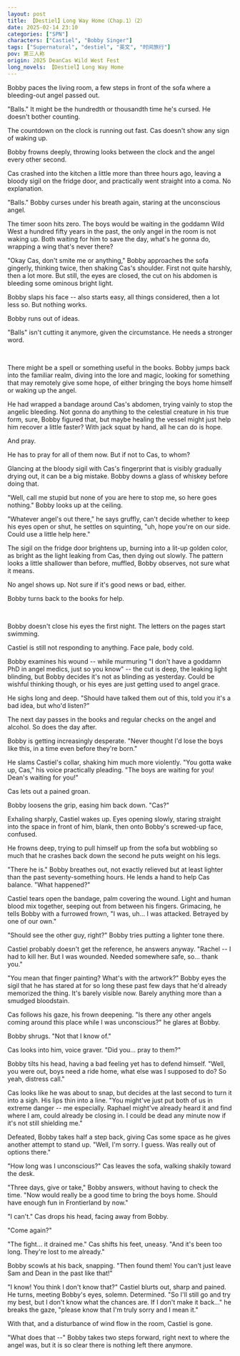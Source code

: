 ```yaml
---
layout: post
title: 【Destiel】Long Way Home（Chap.1）（2）
date: 2025-02-14 23:10
categories: ["SPN"]
characters: ["Castiel", "Bobby Singer"]
tags: ["Supernatural", "destiel", "英文", "时间旅行"]
pov: 第三人称
origin: 2025 DeanCas Wild West Fest
long_novels: 【Destiel】Long Way Home
---
```


Bobby paces the living room, a few steps in front of the sofa where a bleeding-out angel passed out.

"Balls." It might be the hundredth or thousandth time he's cursed. He doesn't bother counting.

The countdown on the clock is running out fast. Cas doesn't show any sign of waking up.

Bobby frowns deeply, throwing looks between the clock and the angel every other second.

Cas crashed into the kitchen a little more than three hours ago, leaving a bloody sigil on the fridge door, and practically went straight into a coma. No explanation.

"Balls." Bobby curses under his breath again, staring at the unconscious angel.

The timer soon hits zero. The boys would be waiting in the goddamn Wild West a hundred fifty years in the past, the only angel in the room is not waking up. Both waiting for him to save the day, what's he gonna do, wrapping a wing that's never there?

"Okay Cas, don't smite me or anything," Bobby approaches the sofa gingerly, thinking twice, then shaking Cas's shoulder. First not quite harshly, then a lot more. But still, the eyes are closed, the cut on his abdomen is bleeding some ominous bright light.

Bobby slaps his face -- also starts easy, all things considered, then a lot less so. But nothing works.

Bobby runs out of ideas.

"Balls" isn't cutting it anymore, given the circumstance. He needs a stronger word.

<br>

There might be a spell or something useful in the books. Bobby jumps back into the familiar realm, diving into the lore and magic, looking for something that may remotely give some hope, of either bringing the boys home himself or waking up the angel.

He had wrapped a bandage around Cas's abdomen, trying vainly to stop the angelic bleeding. Not gonna do anything to the celestial creature in his true form, sure, Bobby figured that, but maybe healing the vessel might just help him recover a little faster? With jack squat by hand, all he can do is hope.

And pray.

He has to pray for all of them now. But if not to Cas, to whom?

Glancing at the bloody sigil with Cas's fingerprint that is visibly gradually drying out, it can be a big mistake. Bobby downs a glass of whiskey before doing that.

"Well, call me stupid but none of you are here to stop me, so here goes nothing." Bobby looks up at the ceiling.

"Whatever angel's out there," he says gruffly, can't decide whether to keep his eyes open or shut, he settles on squinting, "uh, hope you're on our side. Could use a little help here."

The sigil on the fridge door brightens up, burning into a lit-up golden color, as bright as the light leaking from Cas, then dying out slowly. The pattern looks a little shallower than before, muffled, Bobby observes, not sure what it means.

No angel shows up. Not sure if it's good news or bad, either.

Bobby turns back to the books for help.

<br>

Bobby doesn't close his eyes the first night. The letters on the pages start swimming.

Castiel is still not responding to anything. Face pale, body cold.

Bobby examines his wound -- while murmuring "I don't have a goddamn PhD in angel medics, just so you know" -- the cut is deep, the leaking light blinding, but Bobby decides it's not as blinding as yesterday. Could be wishful thinking though, or his eyes are just getting used to angel grace.

He sighs long and deep. "Should have talked them out of this, told you it's a bad idea, but who'd listen?"

The next day passes in the books and regular checks on the angel and alcohol. So does the day after.

Bobby is getting increasingly desperate. "Never thought I'd lose the boys like this, in a time even before they're born."

He slams Castiel's collar, shaking him much more violently. "You gotta wake up, Cas," his voice practically pleading. "The boys are waiting for you! Dean's waiting for you!"

Cas lets out a pained groan.

Bobby loosens the grip, easing him back down. "Cas?"

Exhaling sharply, Castiel wakes up. Eyes opening slowly, staring straight into the space in front of him, blank, then onto Bobby's screwed-up face, confused.

He frowns deep, trying to pull himself up from the sofa but wobbling so much that he crashes back down the second he puts weight on his legs.

"There he is." Bobby breathes out, not exactly relieved but at least lighter than the past seventy-something hours. He lends a hand to help Cas balance. "What happened?"

Castiel tears open the bandage, palm covering the wound. Light and human blood mix together, seeping out from between his fingers. Grimacing, he tells Bobby with a furrowed frown, "I was, uh... I was attacked. Betrayed by one of our own."

"Should see the other guy, right?" Bobby tries putting a lighter tone there.

Castiel probably doesn't get the reference, he answers anyway. "Rachel -- I had to kill her. But I was wounded. Needed somewhere safe, so... thank you."

"You mean that finger painting? What's with the artwork?" Bobby eyes the sigil that he has stared at for so long these past few days that he'd already memorized the thing. It's barely visible now. Barely anything more than a smudged bloodstain.

Cas follows his gaze, his frown deepening. "Is there any other angels coming around this place while I was unconscious?" he glares at Bobby.

Bobby shrugs. "Not that I know of."

Cas looks into him, voice graver. "Did you... pray to them?"

Bobby tilts his head, having a bad feeling yet has to defend himself. "Well, you were out, boys need a ride home, what else was I supposed to do? So yeah, distress call."

Cas looks like he was about to snap, but decides at the last second to turn it into a sigh. His lips thin into a line. "You might've just put both of us in extreme danger -- me especially. Raphael might've already heard it and find where I am, could already be closing in. I could be dead any minute now if it's not still shielding me."

Defeated, Bobby takes half a step back, giving Cas some space as he gives another attempt to stand up. "Well, I'm sorry. I guess. Was really out of options there."

"How long was I unconscious?" Cas leaves the sofa, walking shakily toward the desk.

"Three days, give or take," Bobby answers, without having to check the time. "Now would really be a good time to bring the boys home. Should have enough fun in Frontierland by now."

"I can't." Cas drops his head, facing away from Bobby.

"Come again?"

"The fight... it drained me." Cas shifts his feet, uneasy. "And it's been too long. They're lost to me already."

Bobby scowls at his back, snapping. "Then found them! You can't just leave Sam and Dean in the past like that!"

"I know! You think I don't know that?" Castiel blurts out, sharp and pained. He turns, meeting Bobby's eyes, solemn. Determined. "So I'll still go and try my best, but I don't know what the chances are. If I don't make it back..." he breaks the gaze, "please know that I'm truly sorry and I mean it."

With that, and a disturbance of wind flow in the room, Castiel is gone.

"What does that --" Bobby takes two steps forward, right next to where the angel was, but it is so clear there is nothing left there anymore.
